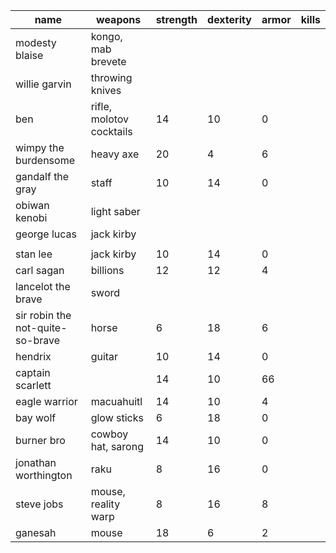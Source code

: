 | name                             | weapons                  | strength | dexterity | armor | kills |
|-------------------------------- |------------------------ |-------- |--------- |----- |----- |
| modesty blaise                   | kongo, mab brevete       |          |           |       |       |
| willie garvin                    | throwing knives          |          |           |       |       |
| ben                              | rifle, molotov cocktails | 14       | 10        | 0     |       |
| wimpy the burdensome             | heavy axe                | 20       | 4         | 6     |       |
| gandalf the gray                 | staff                    | 10       | 14        | 0     |       |
| obiwan kenobi                    | light saber              |          |           |       |       |
| george lucas                     | jack kirby               |          |           |       |       |
|                                  |                          |          |           |       |       |
| stan lee                         | jack kirby               | 10       | 14        | 0     |       |
| carl sagan                       | billions                 | 12       | 12        | 4     |       |
| lancelot the brave               | sword                    |          |           |       |       |
| sir robin the not-quite-so-brave | horse                    | 6        | 18        | 6     |       |
| hendrix                          | guitar                   | 10       | 14        | 0     |       |
| captain scarlett                 |                          | 14       | 10        | 66    |       |
| eagle warrior                    | macuahuitl               | 14       | 10        | 4     |       |
| bay wolf                         | glow sticks              | 6        | 18        | 0     |       |
| burner bro                       | cowboy hat, sarong       | 14       | 10        | 0     |       |
| jonathan worthington             | raku                     | 8        | 16        | 0     |       |
| steve jobs                       | mouse, reality warp      | 8        | 16        | 8     |       |
| ganesah                          | mouse                    | 18       | 6         | 2     |       |

